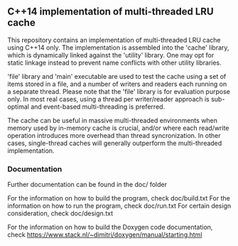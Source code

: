 ## C++14 implementation of multi-threaded LRU cache

This repository contains an implementation of multi-threaded LRU cache using C++14 only.
The implementation is assembled into the 'cache' library, which is dynamically linked against the 'utility' library. One may opt for static linkage instead to prevent name conflicts with other utility libraries.

'file' library and 'main' executable are used to test the cache using a set of items stored in a file, and a number of writers and readers each running on a separate thread.
Please note that the 'file' library is for evaluation purpose only. In most real cases, using a thread per writer/reader approach is sub-optimal and event-based multi-threading is preferred.

The cache can be useful in massive multi-threaded environments when memory used by in-memory cache is crucial, and/or where each read/write operation introduces more overhead than thread syncronization.
In other cases, single-thread caches will generally outperform the multi-threaded implementation.



### Documentation

Further documentation can be found in the doc/ folder

For the information on how to build the program, check doc/build.txt
For the information on how to run the program, check doc/run.txt
For certain design consideration, check doc/design.txt

For the information on how to build the Doxygen code documentation, check
https://www.stack.nl/~dimitri/doxygen/manual/starting.html

